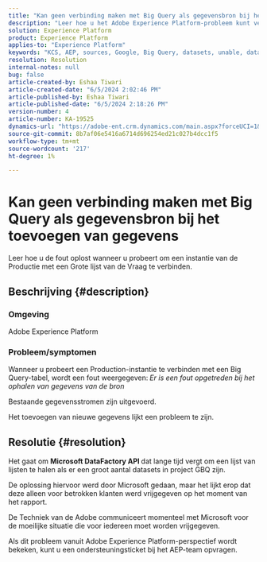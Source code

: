 ```yaml
---
title: "Kan geen verbinding maken met Big Query als gegevensbron bij het toevoegen van gegevens"
description: "Leer hoe u het Adobe Experience Platform-probleem kunt verhelpen wanneer u een Production-instantie verbindt met een Big Query-tabel."
solution: Experience Platform
product: Experience Platform
applies-to: "Experience Platform"
keywords: "KCS, AEP, sources, Google, Big Query, datasets, unable, data source, adding data, Adobe Experience Platform, FAQ"
resolution: Resolution
internal-notes: null
bug: false
article-created-by: Eshaa Tiwari
article-created-date: "6/5/2024 2:02:46 PM"
article-published-by: Eshaa Tiwari
article-published-date: "6/5/2024 2:18:26 PM"
version-number: 4
article-number: KA-19525
dynamics-url: "https://adobe-ent.crm.dynamics.com/main.aspx?forceUCI=1&pagetype=entityrecord&etn=knowledgearticle&id=61acae42-4423-ef11-840b-6045bd026dc7"
source-git-commit: 8b7af06e5416a6714d696254ed21c027b4dcc1f5
workflow-type: tm+mt
source-wordcount: '217'
ht-degree: 1%

---
```


# Kan geen verbinding maken met Big Query als gegevensbron bij het toevoegen van gegevens


Leer hoe u de fout oplost wanneer u probeert om een instantie van de Productie met een Grote lijst van de Vraag te verbinden.

## Beschrijving {#description}


### Omgeving

Adobe Experience Platform

### <b>Probleem/symptomen</b>

Wanneer u probeert een Production-instantie te verbinden met een Big Query-tabel, wordt een fout weergegeven:<b> </b>*Er is een fout opgetreden bij het ophalen van gegevens van de bron*

Bestaande gegevensstromen zijn uitgevoerd.

Het toevoegen van nieuwe gegevens lijkt een probleem te zijn.


## Resolutie {#resolution}


Het gaat om <b>Microsoft DataFactory API </b>dat lange tijd vergt om een lijst van lijsten te halen als er een groot aantal datasets in project GBQ zijn.

De oplossing hiervoor werd door Microsoft gedaan, maar het lijkt erop dat deze alleen voor betrokken klanten werd vrijgegeven op het moment van het rapport.

De Techniek van de Adobe communiceert momenteel met Microsoft voor de moeilijke situatie die voor iedereen moet worden vrijgegeven.

Als dit probleem vanuit Adobe Experience Platform-perspectief wordt bekeken, kunt u een ondersteuningsticket bij het AEP-team opvragen.
